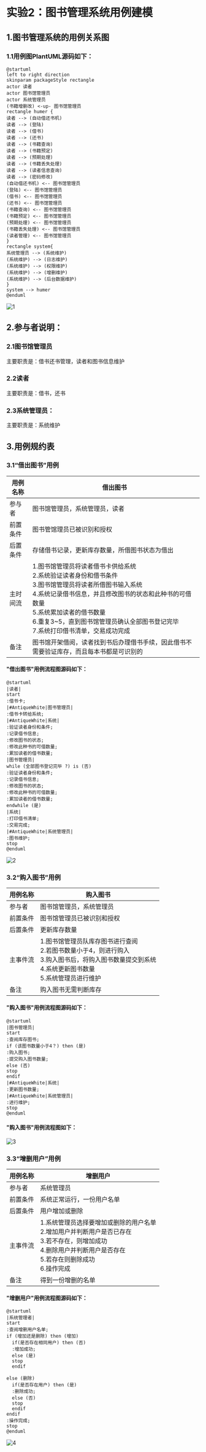 # 实验2：图书管理系统用例建模

## 1.图书管理系统的用例关系图

### 1.1用例图PlantUML源码如下：

```
@startuml
left to right direction
skinparam packageStyle rectangle
actor 读者
actor 图书馆管理员
actor 系统管理员
(书籍增删改) <-up- 图书馆管理员
rectangle humer {
读者 --> (自动借还书机)
读者 --> (登陆)
读者 --> (借书)
读者 --> (还书)
读者 --> (书籍查询)
读者 --> (书籍预定)
读者 --> (预期处理)
读者 --> (书籍丢失处理)
读者 --> (读者信息查询)
读者 --> (密码修改)
(自动借还书机) <-- 图书馆管理员
(登陆) <-- 图书馆管理员
(借书) <-- 图书馆管理员
(还书) <-- 图书馆管理员
(书籍查询) <-- 图书馆管理员
(书籍预定) <-- 图书馆管理员
(预期处理) <-- 图书馆管理员
(书籍丢失处理) <-- 图书馆管理员
(读者管理) <-- 图书馆管理员
}
rectangle system{
系统管理员 --> (系统维护)
(系统维护) --> (日志维护)
(系统维护) --> (权限维护)
(系统维护) --> (增删维护)
(系统维护) --> (后台数据维护)
}
system --> humer
@enduml
```

![1](./1.png)

## 2.参与者说明：

### 2.1图书馆管理员

主要职责是：借书还书管理，读者和图书信息维护

### 2.2读者

主要职责是：借书，还书

### 2.3系统管理员：

主要职责是：系统维护



## 3.用例规约表

### 3.1“借出图书”用例

| 用例名称 | 借出图书                                                     |
| -------- | ------------------------------------------------------------ |
| 参与者   | 图书馆管理员，系统管理员，读者                               |
| 前置条件 | 图书管馆理员已被识别和授权                                   |
| 后置条件 | 存储借书记录，更新库存数量，所借图书状态为借出               |
| 主时间流 | 1.图书馆管理员将读者借书卡供给系统<br />2.系统验证读者身份和借书条件<br />3.图书馆管理员将读者所借图书输入系统<br />4.系统记录借书信息，并且修改图书的状态和此种书的可借数量<br />5.系统累加读者的借书数量<br />6.重复3~5，直到图书馆管理员确认全部图书登记完毕<br />7.系统打印借书清单，交易成功完成 |
| 备注     | 图书馆开架借阅，读者找到书后办理借书手续，因此借书不需要验证库存，而且每本书都是可识别的 |

#### "借出图书"用例流程图源码如下：

```
@startuml
|读者|
start
:借书卡;
|#AntiqueWhite|图书管理员|
:借书卡转给系统;
|#AntiqueWhite|系统|
:验证读者身份和条件;
:记录借书信息;
:修改图书的状态;
:修改此种书的可借数量;
:累加读者的借书数量;
|图书管理员|
while (全部图书登记完毕 ?) is (否)
:验证读者身份和条件;
:记录借书信息;
:修改图书的状态;
:修改此种书的可借数量;
:累加读者的借书数量;
endwhile (是)
|系统|
:打印借书清单;
:交易完成;
|#AntiqueWhite|系统管理员|
:图书维护;
stop
@enduml
```

![2](./2.png)

### 3.2“购入图书”用例

| 用例名称 | 购入图书                                                     |
| -------- | ------------------------------------------------------------ |
| 参与者   | 图书馆管理员，系统管理员                                     |
| 前置条件 | 图书馆管理员已被识别和授权                                   |
| 后置条件 | 更新库存数量                                                 |
| 主事件流 | 1.图书馆管理员队库存图书进行查阅<br />2.若图书数量小于4，则进行购入<br />3.购入图书后，将购入图书数量提交到系统<br />4.系统更新图书数量<br />5.系统管理员进行维护 |
| 备注     | 购入图书无需判断库存                                         |

#### "购入图书"用例流程图源码如下：

```
@startuml
|图书管理员|
start
:查阅库存图书;
if (该图书数量小于4？) then (是)
:购入图书;
:提交购入图书数量;
else (否)
stop
endif
|#AntiqueWhite|系统|
:更新图书数量;
|#AntiqueWhite|系统管理员|
:进行维护;
stop
@enduml
```

#### "购入图书"用例流程图如下：

![3](./3.png)

### 3.3“增删用户”用例

| 用例名称 | 增删用户                                                     |
| -------- | ------------------------------------------------------------ |
| 参与者   | 系统管理员                                                   |
| 前置条件 | 系统正常运行，一份用户名单                                   |
| 后置条件 | 用户增加或删除                                               |
| 主事件流 | 1.系统管理员选择要增加或删除的用户名单<br />2.增加用户并判断用户是否已存在<br />3.若不存在，则增加成功<br />4.删除用户并判断用户是否存在<br />5.若存在则删除成功<br />6.操作完成 |
| 备注     | 得到一份增删的名单                                           |

#### "增删用户"用例流程图源码如下：

```
@startuml
|系统管理者|
start
:查阅增删用户名单;
if (增加还是删除) then (增加)
  if(是否存在相同用户) then (否)
  :增加成功;
  else (是)
  stop
  endif

else (删除) 
  if(是否存在用户) then (是)
  :删除成功;
  else (否)
  stop
  endif
endif
:操作完成;
stop
@enduml
```

![4](./4.png)
